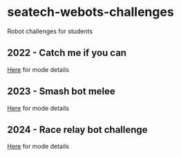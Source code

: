 # seatech-webots-challenges

Robot challenges for students

## 2022 - Catch me if you can

[Here](2022-catch-me-if-you-can/README.md) for mode details

## 2023 - Smash bot melee

[Here](2023-super-smash-bot-melee/README.md) for mode details

## 2024 - Race relay bot challenge

[Here](2024-race-relay-bot-challenge/README.md) for mode details

